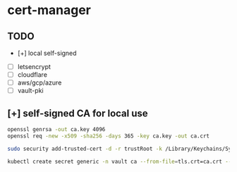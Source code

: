 # cert-manager

## TODO

- [+] local self-signed
- [ ] letsencrypt
- [ ] cloudflare
- [ ] aws/gcp/azure
- [ ] vault-pki

## [+] self-signed CA for local use

```bash
openssl genrsa -out ca.key 4096
openssl req -new -x509 -sha256 -days 365 -key ca.key -out ca.crt
```

```bash
sudo security add-trusted-cert -d -r trustRoot -k /Library/Keychains/System.keychain ca.crt
```

```bash
kubectl create secret generic -n vault ca --from-file=tls.crt=ca.crt --from-file=tls.key=ca.key
```
